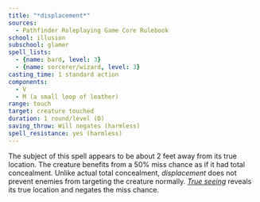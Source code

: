 ```yaml
---
title: "*displacement*"
sources:
  - Pathfinder Roleplaying Game Core Rulebook
school: illusion
subschool: glamer
spell_lists:
  - {name: bard, level: 3}
  - {name: sorcerer/wizard, level: 3}
casting_time: 1 standard action
components:
  - V
  - M (a small loop of leather)
range: touch
target: creature touched
duration: 1 round/level (D)
saving_throw: Will negates (harmless)
spell_resistance: yes (harmless)
---
```


The subject of this spell appears to be about 2 feet away from its true location. The creature benefits from a 50% miss chance as if it had total concealment. Unlike actual total concealment, *displacement* does not prevent enemies from targeting the creature normally. [*True seeing*](/spells/true-seeing/) reveals its true location and negates the miss chance.

